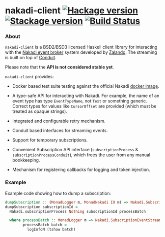 # nakadi-client [![Hackage version](https://img.shields.io/hackage/v/nakadi-client.svg?label=Hackage)](https://hackage.haskell.org/package/nakadi-client) [![Stackage version](https://www.stackage.org/package/nakadi-client/badge/lts?label=Stackage)](https://www.stackage.org/package/nakadi-client) [![Build Status](https://travis-ci.org/mtesseract/nakadi-client.svg?branch=master)](https://travis-ci.org/mtesseract/nakadi-client)

### About

`nakadi-client` is a BSD2/BSD3 licensed Haskell client library for
interacting with the [Nakadi event
broker](https://zalando.github.io/nakadi/) system developed by
[Zalando](https://github.com/zalando). The streaming is built on top
of [Conduit](https://haskell-lang.org/library/conduit).

Please note that the **API is not considered stable yet**.

`nakadi-client` provides:

- Docker based test suite testing against the official Nakadi [docker
  image](https://github.com/zalando/nakadi#running-a-server).

- A type-safe API for interacting with Nakadi. For example, the name
  of an event type has type `EventTypeName`, not `Text` or something
  generic. Correct types for values like `CursorOffset` are provided
  (which must be treated as opaque strings).

- Integrated and configurable retry mechanism.

- Conduit based interfaces for streaming events.

- Support for temporary subscriptions.

- Convenient Subscription API interface (`subscriptionProcess` &
  `subscriptionProcessConduit`), which frees the user from any manual
  bookkeeping.

- Mechanism for registering callbacks for logging and token injection.

### Example

Example code showing how to dump a subscription:

```haskell
dumpSubscription :: (MonadLogger m, MonadNakadi IO m) => Nakadi.SubscriptionId -> m ()
dumpSubscription subscriptionId =
  Nakadi.subscriptionProcess Nothing subscriptionId processBatch

  where processBatch :: MonadLogger m => Nakadi.SubscriptionEventStreamBatch Value -> m ()
        processBatch batch =
          logInfoN (tshow batch)
```
